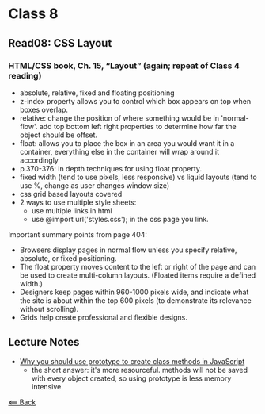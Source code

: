 # Class 8

## Read08: CSS Layout

### HTML/CSS book, Ch. 15, “Layout” (again; repeat of Class 4 reading)

- absolute, relative, fixed and floating positioning
- z-index property allows you to control which box appears on top when boxes overlap.
- relative: change the position of where something would be in 'normal-flow'. add top bottom left right properties to determine how far the object should be offset.
- float: allows you to place the box in an area you would want it in a container, everything else in the container will wrap around it accordingly
- p.370-376: in depth techniques for using float property.
- fixed width (tend to use pixels, less responsive) vs liquid layouts (tend to use %, change as user changes window size)
- css grid based layouts covered
- 2 ways to use multiple style sheets:
  - use multiple links in html
  - use @import url('styles.css'); in the css page you link.

Important summary points from page 404:

- Browsers display pages in normal flow unless you specify relative, absolute, or fixed positioning.
- The float property moves content to the left or right of the page and can be used to create multi-column layouts. (Floated items require a defined width.)
- Designers keep pages within 960-1000 pixels wide, and indicate what the site is about within the top 600 pixels (to demonstrate its relevance without scrolling).
- Grids help create professional and flexible designs.

## Lecture Notes

- [Why you should use prototype to create class methods in JavaScript](https://medium.com/the-andela-way/why-you-should-use-prototype-to-create-class-methods-in-javascript-ffaf82996977)
  - the short answer: it's more resourceful. methods will not be saved with every object created, so using prototype is less memory intensive.

[<== Back](../README.md)
